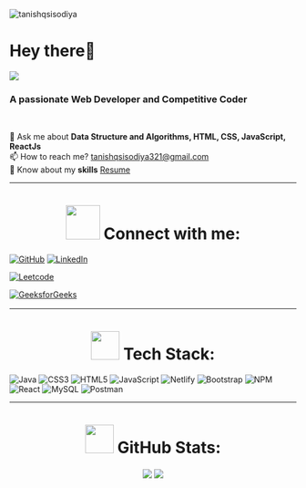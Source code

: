 <p align="left"> <img src="https://komarev.com/ghpvc/?username=tanishqsisodiya&label=Profile%20views&color=0e75b6&style=flat" alt="tanishqsisodiya"/> </p>
<h1><b>Hey there👋</b> </h1>

<img align="center" src="https://readme-typing-svg.herokuapp.com?font=Fira+Code&pause=1000&color=D365F7&width=435&lines=I+am+Tanishq+Sisodiya" />

<h3>A passionate Web Developer and Competitive Coder</h3> <br>


💬 Ask me about **Data Structure and Algorithms, HTML, CSS, JavaScript, ReactJs**<br>📫 How to reach me? tanishqsisodiya321@gmail.com<br>📄 Know about my **skills** <a  href="https://drive.google.com/file/d/1QS4nPPpkYJyv-KAtqwA5Gf26jRThTr8m/view?usp=sharing">Resume</a>

<hr>

<h1 align="center"><img width="60px" height="60px"src="Gifs/Connect.gif"> Connect with me: </h1>

[![GitHub](https://img.shields.io/badge/github-%2324292e.svg?&style=for-the-badge&logo=github&logoColor=white)](https://github.com/tanishqsisodiya) 
[![LinkedIn](https://img.shields.io/badge/LinkedIn-%230077B5.svg?&style=for-the-badge&logo=linkedin&logoColor=white)](https://www.linkedin.com/in/tanishq-sisodiya-681ab2205/) 

<a href="https://leetcode.com/tanishq64/" target="_blank"><img src=	"https://img.shields.io/badge/-LeetCode-FFA116?style=for-the-badge&logo=LeetCode&logoColor=black" img alt="Leetcode"></a>

<a href="https://auth.geeksforgeeks.org/user/tanishqsisodiya/practice" target="_blank"><img src="https://img.shields.io/badge/GeeksforGeeks-298D46?style=for-the-badge&logo=geeksforgeeks&logoColor=white" img alt="GeeksforGeeks" style="margin-bottom: 2px;" /></a>    
</div>

<hr>

<h1 align="center"><img height="50px" width="50px"src="Gifs/Computer.gif"> Tech Stack: </h1>

![Java](https://img.shields.io/badge/Java-ED8B00?style=for-the-badge&logo=openjdk&logoColor=white) ![CSS3](https://img.shields.io/badge/css3-%231572B6.svg?style=for-the-badge&logo=css3&logoColor=white) ![HTML5](https://img.shields.io/badge/html5-%23E34F26.svg?style=for-the-badge&logo=html5&logoColor=white) ![JavaScript](https://img.shields.io/badge/javascript-%23323330.svg?style=for-the-badge&logo=javascript&logoColor=%23F7DF1E)  ![Netlify](https://img.shields.io/badge/netlify-%23000000.svg?style=for-the-badge&logo=netlify&logoColor=#00C7B7) ![Bootstrap](https://img.shields.io/badge/bootstrap-%23563D7C.svg?style=for-the-badge&logo=bootstrap&logoColor=white) ![NPM](https://img.shields.io/badge/NPM-%23000000.svg?style=for-the-badge&logo=npm&logoColor=white)  ![React](https://img.shields.io/badge/react-%2320232a.svg?style=for-the-badge&logo=react&logoColor=%2361DAFB)  ![MySQL](https://img.shields.io/badge/mysql-%2300f.svg?style=for-the-badge&logo=mysql&logoColor=white)  ![Postman](https://img.shields.io/badge/Postman-FF6C37?style=for-the-badge&logo=postman&logoColor=white)

<hr>

<h1 align="center"><img height="50px" width="50px"src="Gifs/eye.gif"> GitHub Stats: </h1>

<div align="center">
<img align="center" src="https://github-profile-summary-cards.vercel.app/api/cards/profile-details?username=tanishqsisodiya&theme=tokyonight" /> 
<img align="center" src="http://github-profile-summary-cards.vercel.app/api/cards/stats?username=tanishqsisodiya&theme=tokyonight" />
</div>
   
